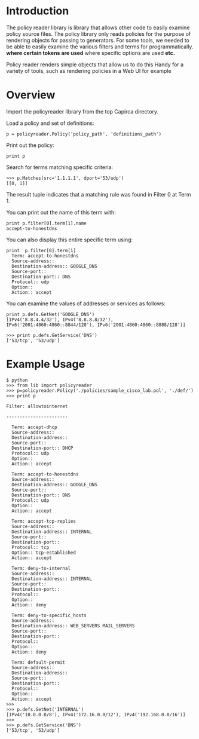 # Introduction #

The policy reader library is library that allows other code to easily examine policy source files.
The policy library only reads policies for the purpose of rendering objects for passing to generators.
For some tools, we needed to be able to easily examine the various filters and terms for programmatically.
**where certain tokens are used** where specific options are used
**etc.**

Policy reader renders simple objects that allow us to do this
Handy for a variety of tools, such as rendering policies in a Web UI for example

# Overview #

Import the policyreader library from the top Capirca directory.

Load a policy and set of definitions:

```
p = policyreader.Policy('policy_path', 'definitions_path') 
```

Print out the policy:
```
print p 
```

Search for terms matching specific criteria:
```
>>> p.Matches(src='1.1.1.1', dport='53/udp')
[[0, 1]]
```

The result tuple indicates that a matching rule was found in Filter 0 at Term 1.

You can print out the name of this term with:
```
print p.filter[0].term[1].name
accept-to-honestdns
```

You can also display this entire specific term using:
```
print  p.filter[0].term[1]
  Term: accept-to-honestdns
  Source-address:: 
  Destination-address:: GOOGLE_DNS
  Source-port:: 
  Destination-port:: DNS
  Protocol:: udp
  Option:: 
  Action:: accept
```

You can examine the values of addresses or services as follows:
```
print p.defs.GetNet('GOOGLE_DNS')
[IPv4('8.8.4.4/32'), IPv4('8.8.8.8/32'), IPv6('2001:4860:4860::8844/128'), IPv6('2001:4860:4860::8888/128')]

>>> print p.defs.GetService('DNS')
['53/tcp', '53/udp']
```


# Example Usage #

```
$ python
>>> from lib import policyreader
>>> p=policyreader.Policy('./policies/sample_cisco_lab.pol', './def/')
>>> print p

Filter: allowtointernet

-----------------------

  Term: accept-dhcp
  Source-address:: 
  Destination-address:: 
  Source-port:: 
  Destination-port:: DHCP
  Protocol:: udp
  Option:: 
  Action:: accept

  Term: accept-to-honestdns
  Source-address:: 
  Destination-address:: GOOGLE_DNS
  Source-port:: 
  Destination-port:: DNS
  Protocol:: udp
  Option:: 
  Action:: accept

  Term: accept-tcp-replies
  Source-address:: 
  Destination-address:: INTERNAL
  Source-port:: 
  Destination-port:: 
  Protocol:: tcp
  Option:: tcp-established
  Action:: accept

  Term: deny-to-internal
  Source-address:: 
  Destination-address:: INTERNAL
  Source-port:: 
  Destination-port:: 
  Protocol:: 
  Option:: 
  Action:: deny

  Term: deny-to-specific_hosts
  Source-address:: 
  Destination-address:: WEB_SERVERS MAIL_SERVERS
  Source-port:: 
  Destination-port:: 
  Protocol:: 
  Option:: 
  Action:: deny

  Term: default-permit
  Source-address:: 
  Destination-address:: 
  Source-port:: 
  Destination-port:: 
  Protocol:: 
  Option:: 
  Action:: accept
>>> 
>>> p.defs.GetNet('INTERNAL')
[IPv4('10.0.0.0/8'), IPv4('172.16.0.0/12'), IPv4('192.168.0.0/16')]
>>>
>>> p.defs.GetService('DNS')
['53/tcp', '53/udp']

```